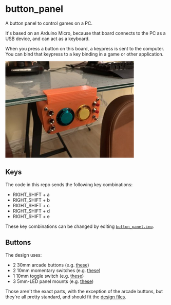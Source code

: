 # button_panel

A button panel to control games on a PC.

It's based on an Arduino Micro, because that board connects to the PC as a USB device, and can act as a keyboard.

When you press a button on this board, a keypress is sent to the computer. You can bind that keypress to a key binding in a game or other application.

![button_panel.jpg](button_panel.jpg)
## Keys

The code in this repo sends the following key combinations:

- RIGHT_SHIFT + a
- RIGHT_SHIFT + b
- RIGHT_SHIFT + c
- RIGHT_SHIFT + d
- RIGHT_SHIFT + e

These key combinations can be changed by editing [`button_panel.ino`](https://github.com/nickthecook/button_panel/blob/master/button_panel.ino#L62).

## Buttons

The design uses:

- 2 30mm arcade buttons (e.g. [these](https://www.adafruit.com/?q=30mm%20arcade%20button))
- 2 10mm momentary switches (e.g. [these](https://www.amazon.ca/Twidec-Normal-Momentary-Button-PBS-110-R/dp/B07Q8JJZMV/ref=sr_1_23_sspa?keywords=10mm+momentary+switch&qid=1580699061&sr=8-23-spons&psc=1&spLa=ZW5jcnlwdGVkUXVhbGlmaWVyPUEzUFhHQUpNNlpEMFlZJmVuY3J5cHRlZElkPUEwNzU0MTYyM0cxT0o2RFRQT1pFTyZlbmNyeXB0ZWRBZElkPUEwNTQxMTQxM0RETkJQUTRBSUtLNSZ3aWRnZXROYW1lPXNwX210ZiZhY3Rpb249Y2xpY2tSZWRpcmVjdCZkb05vdExvZ0NsaWNrPXRydWU=))
- 1 10mm toggle switch (e.g. [these](https://www.amazon.ca/Connection-Position-Accessories-Fittings-Switches/dp/B07QX97LSC/ref=sr_1_5?keywords=10mm+toggle+switch&qid=1580699105&sr=8-5))
- 3 5mm-LED panel mounts (e.g. [these](https://www.amazon.ca/Copper-Display-Accessory-Light-Emitting-Lighting/dp/B01M4RUY4M/ref=sr_1_23_sspa?keywords=10mm+led+panel+mount&qid=1580699174&sr=8-23-spons&psc=1&spLa=ZW5jcnlwdGVkUXVhbGlmaWVyPUEyMkZPN1dXTjlFTEpGJmVuY3J5cHRlZElkPUExMDMzNTcxMVJRQUpYWlkyWEFORSZlbmNyeXB0ZWRBZElkPUEwOTU1MTQ3M05HMjJBMFQ0SkswWSZ3aWRnZXROYW1lPXNwX210ZiZhY3Rpb249Y2xpY2tSZWRpcmVjdCZkb05vdExvZ0NsaWNrPXRydWU=))

Those aren't the exact parts, with the exception of the arcade buttons, but they're all pretty standard, and should fit the [design files](design).
